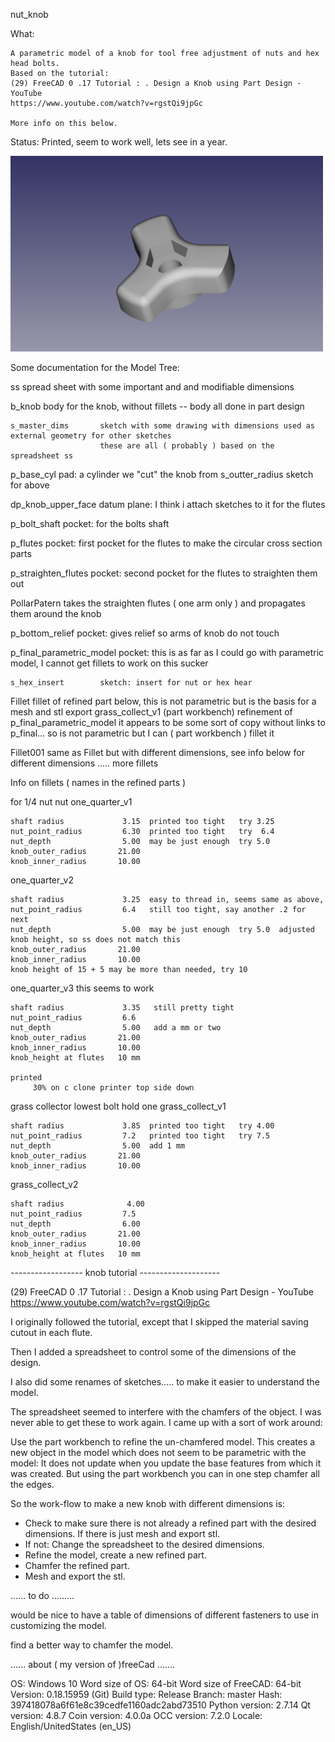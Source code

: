 nut_knob

What:

	A parametric model of a knob for tool free adjustment of nuts and hex head bolts.
	Based on the tutorial: 
	(29) FreeCAD 0 .17 Tutorial : . Design a Knob using Part Design - YouTube
	https://www.youtube.com/watch?v=rgstQi9jpGc
	
	More info on this below.

Status:
	Printed, seem to work well, lets see in a year.
	
<img src=knob_image.png width=500>

Some documentation for the Model Tree:


ss				spread sheet with some important and and modifiable dimensions

b_knob 			body for the knob, without fillets -- body all done in part design

	s_master_dims		sketch with some drawing with dimensions used as external geometry for other sketches
						these are all ( probably ) based on the spreadsheet ss


p_base_cyl				pad: a cylinder we "cut" the knob from
   s_outter_radius      sketch for above 
   
dp_knob_upper_face		datum plane: I think i attach sketches to it for the flutes


p_bolt_shaft			pocket: for the bolts shaft

p_flutes				pocket: first pocket for the flutes to make the circular cross section parts


p_straighten_flutes		pocket: second pocket for the flutes to straighten them out


PollarPatern			takes the straighten flutes ( one arm only ) and propagates them around the knob

p_bottom_relief			pocket: gives relief so arms of knob do not touch 


p_final_parametric_model   pocket: this is as far as I could go with parametric model, I cannot get fillets to work on this sucker 

	s_hex_insert		sketch: insert for nut or hex hear


Fillet  				fillet of refined part below, this is not parametric but is the basis for a mesh and stl export
	grass_collect_v1    (part workbench) refinement of p_final_parametric_model it appears to be some sort of copy without links to p_final... so is not parametric
						but I can ( part workbench ) fillet it
						
Fillet001				same as Fillet but with different dimensions, see info below for different dimensions
..... more fillets	


Info on fillets ( names in the refined parts ) 

for 1/4 nut nut
one_quarter_v1


	shaft radius             3.15  printed too tight   try 3.25
	nut_point_radius         6.30  printed too tight   try  6.4
	nut_depth                5.00  may be just enough  try 5.0
	knob_outer_radius		21.00
	knob_inner_radius		10.00
	
one_quarter_v2

	shaft radius             3.25  easy to thread in, seems same as above,   
	nut_point_radius         6.4   still too tight, say another .2 for next
	nut_depth                5.00  may be just enough  try 5.0  adjusted knob height, so ss does not match this
	knob_outer_radius		21.00
	knob_inner_radius		10.00	
	knob height of 15 + 5 may be more than needed, try 10
	
one_quarter_v3   this seems to work 

	shaft radius             3.35   still pretty tight 
	nut_point_radius         6.6    
	nut_depth                5.00   add a mm or two
	knob_outer_radius		21.00
	knob_inner_radius		10.00	
	knob_height at flutes   10 mm  
	
	printed
	     30% on c clone printer top side down 
	
	
 
grass collector lowest bolt hold one
grass_collect_v1

	shaft radius             3.85  printed too tight   try 4.00
	nut_point_radius         7.2   printed too tight   try 7.5
	nut_depth                5.00  add 1 mm 
	knob_outer_radius		21.00
	knob_inner_radius		10.00

grass_collect_v2

	shaft radius              4.00
	nut_point_radius         7.5
	nut_depth                6.00   
	knob_outer_radius		21.00
	knob_inner_radius		10.00
    knob_height at flutes   10 mm  
	
	
	
------------------ knob tutorial  --------------------


(29) FreeCAD 0 .17 Tutorial : . Design a Knob using Part Design - YouTube
https://www.youtube.com/watch?v=rgstQi9jpGc


I originally followed the tutorial, except that I skipped the material saving
cutout in each flute.

Then I added a spreadsheet to control some of the dimensions of the
design.

I also did some renames of sketches..... to make it easier to understand the model.

The spreadsheet seemed to interfere with the chamfers of the object.
I was never able to get these to work again.  I came up with a sort of work around:

Use the part workbench to refine the un-chamfered model.  This creates a new object
in the model which does not seem to be parametric with the model:  It does not update
when you update the base features from which it was created.  But using the part workbench
you can in one step chamfer all the edges.  


So the work-flow to make a new knob with different dimensions is:

*  Check to make sure there is not already a refined part with the desired dimensions.
   If there is just mesh and export stl.
*  If not: Change the spreadsheet to the desired dimensions.
*  Refine the model, create a new refined part.
*  Chamfer the refined part.
*  Mesh and export the stl.


...... to do .........

would be nice to have a table of dimensions of different fasteners 
to use in customizing the model.

find a better way to chamfer the model.

...... about ( my version of )freeCad .......
 
OS: Windows 10
Word size of OS: 64-bit
Word size of FreeCAD: 64-bit
Version: 0.18.15959 (Git)
Build type: Release
Branch: master
Hash: 397418078a6f61e8c39cedfe1160adc2abd73510
Python version: 2.7.14
Qt version: 4.8.7
Coin version: 4.0.0a
OCC version: 7.2.0
Locale: English/UnitedStates (en_US)


